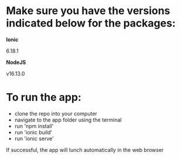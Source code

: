 # Make sure you have the versions indicated below for the packages:

**Ionic**

6.18.1

**NodeJS**

v16.13.0


# To run the app: 
- clone the repo into your computer
- navigate to the app folder using the terminal
- run 'npm install'
- run 'ionic build'
- run 'ionic serve'

If successful, the app will lunch automatically in the web browser
